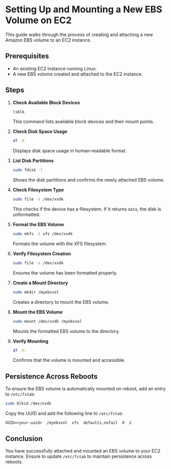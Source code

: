 # Setting Up and Mounting a New EBS Volume on EC2

This guide walks through the process of creating and attaching a new Amazon EBS volume to an EC2 instance.

## Prerequisites
- An existing EC2 instance running Linux.
- A new EBS volume created and attached to the EC2 instance.

## Steps

1. **Check Available Block Devices**
   ```sh
   lsblk
   ```
   This command lists available block devices and their mount points.

2. **Check Disk Space Usage**
   ```sh
   df -h
   ```
   Displays disk space usage in human-readable format.

3. **List Disk Partitions**
   ```sh
   sudo fdisk -l
   ```
   Shows the disk partitions and confirms the newly attached EBS volume.

4. **Check Filesystem Type**
   ```sh
   sudo file -s /dev/xvdk
   ```
   This checks if the device has a filesystem. If it returns `data`, the disk is unformatted.

5. **Format the EBS Volume**
   ```sh
   sudo mkfs -t xfs /dev/xvdk
   ```
   Formats the volume with the XFS filesystem.

6. **Verify Filesystem Creation**
   ```sh
   sudo file -s /dev/xvdk
   ```
   Ensures the volume has been formatted properly.

7. **Create a Mount Directory**
   ```sh
   sudo mkdir /myebsvol
   ```
   Creates a directory to mount the EBS volume.

8. **Mount the EBS Volume**
   ```sh
   sudo mount /dev/xvdk /myebsvol
   ```
   Mounts the formatted EBS volume to the directory.

9. **Verify Mounting**
   ```sh
   df -h
   ```
   Confirms that the volume is mounted and accessible.

## Persistence Across Reboots
To ensure the EBS volume is automatically mounted on reboot, add an entry to `/etc/fstab`:

```sh
sudo blkid /dev/xvdk
```
Copy the UUID and add the following line to `/etc/fstab`:
```
UUID=<your-uuid>  /myebsvol  xfs  defaults,nofail  0  2
```

## Conclusion
You have successfully attached and mounted an EBS volume to your EC2 instance. Ensure to update `/etc/fstab` to maintain persistence across reboots.
